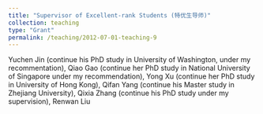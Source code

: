 ```yaml
---
title: "Supervisor of Excellent-rank Students (特优生导师)"
collection: teaching
type: "Grant"
permalink: /teaching/2012-07-01-teaching-9
---
```


Yuchen Jin (continue his PhD study in University of Washington, under my recommentation), Qiao Gao (continue her PhD study in National University of Singapore under my recommendation), Yong Xu (continue her PhD study in University of Hong Kong), Qifan Yang (continue his Master study in Zhejiang University), Qixia Zhang (continue his PhD study under my supervision), Renwan Liu
